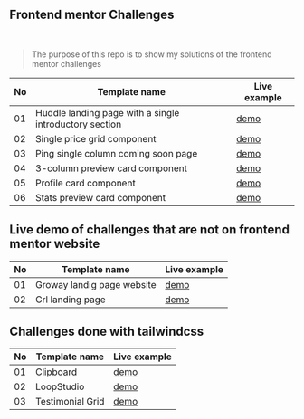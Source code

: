 ## Frontend mentor Challenges

<br/>

> The purpose of this repo is to show my solutions of the frontend mentor challenges

| No  | Template name                                          | Live example                                                       |
| --- | ------------------------------------------------------ | ------------------------------------------------------------------ |
| 01  | Huddle landing page with a single introductory section | [demo](https://the-huddle-landing-page.netlify.app/)               |
| 02  | Single price grid component                            | [demo](https://the-single-price-grid-component-master.netlify.app) |
| 03  | Ping single column coming soon page                    | [demo](https://the-ping-coming-soon-page.netlify.app)              |
| 04  | 3-column preview card component                        | [demo](https://the-three-column-preview-card.netlify.app)          |
| 05  | Profile card component                                 | [demo](https://the-profile-card-component.netlify.app)             |
| 06  | Stats preview card component                           | [demo](https://frontend-mentor-challenges-tawny.vercel.app)        |

## Live demo of challenges that are not on frontend mentor website

| No  | Template name              | Live example                                 |
| --- | -------------------------- | -------------------------------------------- |
| 01  | Groway landig page website | [demo](https://groway-analytics.netlify.app) |
| 02  | Crl landing page           | [demo](https://crl-webpage.netlify.app)      |

## Challenges done with tailwindcss

| No  | Template name    | Live example                                              |
| --- | ---------------- | --------------------------------------------------------- |
| 01  | Clipboard        | [demo](https://the-clipboard-frontend-mentor.netlify.app) |
| 02  | LoopStudio       | [demo](https://theloopsite.netlify.app)                   |
| 03  | Testimonial Grid | [demo](https://the-testimonial-grid.netlify.app/)         |

